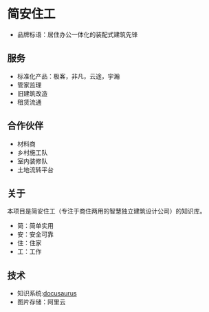 # 简安住工

- 品牌标语：居住办公一体化的装配式建筑先锋

## 服务

- 标准化产品：极客，非凡，云途，宇瀚
- 管家监理
- 旧建筑改造
- 租赁流通

## 合作伙伴

- 材料商
- 乡村施工队
- 室内装修队
- 土地流转平台


## 关于

本项目是简安住工（专注于商住两用的智慧独立建筑设计公司）的知识库。

- 简：简单实用
- 安：安全可靠
- 住：住家
- 工：工作

## 技术

- 知识系统:[docusaurus](https://docusaurus.io/)
- 图片存储：阿里云
